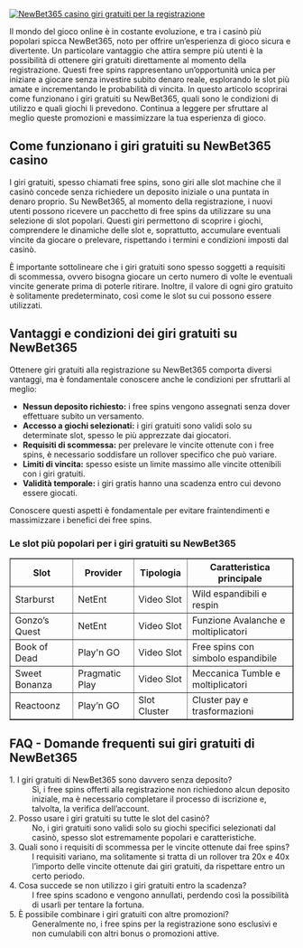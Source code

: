 [![NewBet365 casino giri gratuiti per la registrazione](https://123-caf.pages.dev/gitsignup.png)](https://vrmoo.ru/Bt82HjjY)

<p>Il mondo del gioco online è in costante evoluzione, e tra i casinò più popolari spicca NewBet365, noto per offrire un’esperienza di gioco sicura e divertente. Un particolare vantaggio che attira sempre più utenti è la possibilità di ottenere giri gratuiti direttamente al momento della registrazione. Questi free spins rappresentano un’opportunità unica per iniziare a giocare senza investire subito denaro reale, esplorando le slot più amate e incrementando le probabilità di vincita. In questo articolo scoprirai come funzionano i giri gratuiti su NewBet365, quali sono le condizioni di utilizzo e quali giochi li prevedono. Continua a leggere per sfruttare al meglio queste promozioni e massimizzare la tua esperienza di gioco.</p>  <h2>Come funzionano i giri gratuiti su NewBet365 casino</h2> <p>I giri gratuiti, spesso chiamati free spins, sono giri alle slot machine che il casinò concede senza richiedere un deposito iniziale o una puntata in denaro proprio. Su NewBet365, al momento della registrazione, i nuovi utenti possono ricevere un pacchetto di free spins da utilizzare su una selezione di slot popolari. Questi giri permettono di scoprire i giochi, comprendere le dinamiche delle slot e, soprattutto, accumulare eventuali vincite da giocare o prelevare, rispettando i termini e condizioni imposti dal casinò.</p> <p>È importante sottolineare che i giri gratuiti sono spesso soggetti a requisiti di scommessa, ovvero bisogna giocare un certo numero di volte le eventuali vincite generate prima di poterle ritirare. Inoltre, il valore di ogni giro gratuito è solitamente predeterminato, così come le slot su cui possono essere utilizzati.</p>  <h2>Vantaggi e condizioni dei giri gratuiti su NewBet365</h2> <p>Ottenere giri gratuiti alla registrazione su NewBet365 comporta diversi vantaggi, ma è fondamentale conoscere anche le condizioni per sfruttarli al meglio:</p> <ul> <li><strong>Nessun deposito richiesto:</strong> i free spins vengono assegnati senza dover effettuare subito un versamento.</li> <li><strong>Accesso a giochi selezionati:</strong> i giri gratuiti sono validi solo su determinate slot, spesso le più apprezzate dai giocatori.</li> <li><strong>Requisiti di scommessa:</strong> per prelevare le vincite ottenute con i free spins, è necessario soddisfare un rollover specifico che può variare.</li> <li><strong>Limiti di vincita:</strong> spesso esiste un limite massimo alle vincite ottenibili con i giri gratuiti.</li> <li><strong>Validità temporale:</strong> i giri gratis hanno una scadenza entro cui devono essere giocati.</li> </ul> <p>Conoscere questi aspetti è fondamentale per evitare fraintendimenti e massimizzare i benefici dei free spins.</p>  <h3>Le slot più popolari per i giri gratuiti su NewBet365</h3> <table border="1" cellspacing="0" cellpadding="5"> <thead> <tr> <th>Slot</th> <th>Provider</th> <th>Tipologia</th> <th>Caratteristica principale</th> </tr> </thead> <tbody> <tr> <td>Starburst</td> <td>NetEnt</td> <td>Video Slot</td> <td>Wild espandibili e respin</td> </tr> <tr> <td>Gonzo’s Quest</td> <td>NetEnt</td> <td>Video Slot</td> <td>Funzione Avalanche e moltiplicatori</td> </tr> <tr> <td>Book of Dead</td> <td>Play'n GO</td> <td>Video Slot</td> <td>Free spins con simbolo espandibile</td> </tr> <tr> <td>Sweet Bonanza</td> <td>Pragmatic Play</td> <td>Video Slot</td> <td>Meccanica Tumble e moltiplicatori</td> </tr> <tr> <td>Reactoonz</td> <td>Play’n GO</td> <td>Slot Cluster</td> <td>Cluster pay e trasformazioni</td> </tr> </tbody> </table>  <h2>FAQ - Domande frequenti sui giri gratuiti di NewBet365</h2> <dl> <dt>1. I giri gratuiti di NewBet365 sono davvero senza deposito?</dt> <dd>Sì, i free spins offerti alla registrazione non richiedono alcun deposito iniziale, ma è necessario completare il processo di iscrizione e, talvolta, la verifica dell’account.</dd>  <dt>2. Posso usare i giri gratuiti su tutte le slot del casinò?</dt> <dd>No, i giri gratuiti sono validi solo su giochi specifici selezionati dal casinò, spesso slot estremamente popolari e caratteristiche.</dd>  <dt>3. Quali sono i requisiti di scommessa per le vincite ottenute dai free spins?</dt> <dd>I requisiti variano, ma solitamente si tratta di un rollover tra 20x e 40x l’importo delle vincite ottenute dai giri gratuiti, da rispettare entro un certo periodo.</dd>  <dt>4. Cosa succede se non utilizzo i giri gratuiti entro la scadenza?</dt> <dd>I free spins scadono e vengono annullati, perdendo così la possibilità di usarli per tentare la fortuna.</dd>  <dt>5. È possibile combinare i giri gratuiti con altre promozioni?</dt> <dd>Generalmente no, i free spins per la registrazione sono esclusivi e non cumulabili con altri bonus o promozioni attive.</dd> </dl>